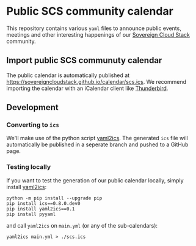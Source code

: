 # Public SCS community calendar
This repository contains various `yaml` files to announce public events, meetings and other interesting happenings of 
our [Sovereign Cloud Stack](https://scs.community) community.

## Import public SCS communuty calendar
The public calendar is automatically published at <https://sovereigncloudstack.github.io/calendar/scs.ics>. We recommend importing the calendar with an iCalendar client like [Thunderbird](https://support.mozilla.org/en-US/kb/creating-new-calendars#w_on-the-network-connect-to-your-online-calendars).

## Development

### Converting to `ics`
We'll make use of the python script [yaml2ics](https://github.com/scientific-python/yaml2ics). The generated `ics` file will automatically be published in a seperate branch and pushed to a GitHub page.

### Testing locally
If you want to test the generation of our public calendar locally, simply install [yaml2ics](https://github.com/scientific-python/yaml2ics):
```
python -m pip install --upgrade pip
pip install ics==0.8.0.dev0
pip install yaml2ics==0.1
pip install pyyaml
```
and call `yaml2ics` on `main.yml` (or any of the sub-calendars):
```
yaml2ics main.yml > ./scs.ics
```
